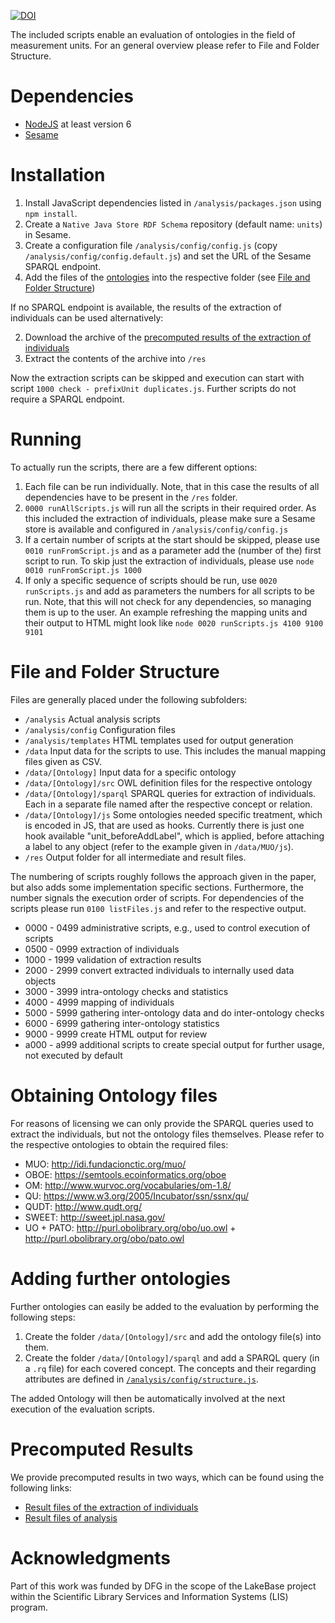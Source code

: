 [![DOI](https://zenodo.org/badge/22096/fusion-jena/unit-ontology-review.svg)](https://zenodo.org/badge/latestdoi/22096/fusion-jena/unit-ontology-review)

The included scripts enable an evaluation of ontologies in the field of measurement units.
For an general overview please refer to File and Folder Structure.

# Dependencies

* [NodeJS](https://nodejs.org/) at least version 6
* [Sesame](http://rdf4j.org/)

# Installation

1. Install JavaScript dependencies listed in `/analysis/packages.json` using `npm install`.
2. Create a `Native Java Store RDF Schema` repository (default name: `units`) in Sesame.
3. Create a configuration file `/analysis/config/config.js` (copy `/analysis/config/config.default.js`) and set the URL of the Sesame SPARQL endpoint.
4. Add the files of the [ontologies](#obtaining-ontology-files) into the respective folder (see [File and Folder Structure](#file-and-folder-structure))

If no SPARQL endpoint is available, the results of the extraction of individuals can be used alternatively:

2. Download the archive of the [precomputed results of the extraction of individuals](#precomputed-results)
3. Extract the contents of the archive into `/res`

Now the extraction scripts can be skipped and execution can start with script `1000 check - prefixUnit duplicates.js`. Further scripts do not require a SPARQL endpoint.

# Running

To actually run the scripts, there are a few different options:

1. Each file can be run individually. Note, that in this case the results of all dependencies have to be present in the `/res` folder.
2. `0000 runAllScripts.js` will run all the scripts in their required order. As this included the extraction of individuals, please make sure a Sesame store is available and configured in `/analysis/config/config.js `
3. If a certain number of scripts at the start should be skipped, please use `0010 runFromScript.js` and as a parameter add the (number of the) first script to run.
To skip just the extraction of individuals, please use
`node 0010 runFromScript.js 1000`
4. If only a specific sequence of scripts should be run, use `0020 runScripts.js` and add as parameters the numbers for all scripts to be run. Note, that this will not check for any dependencies, so managing them is up to the user. An example refreshing the mapping units and their output to HTML might look like
`node 0020 runScripts.js 4100 9100 9101`

# File and Folder Structure

Files are generally placed under the following subfolders:

* `/analysis` Actual analysis scripts
* `/analysis/config` Configuration files
* `/analysis/templates`  HTML templates used for output generation
* `/data` Input data for the scripts to use. This includes the manual mapping files given as CSV.
* `/data/[Ontology]`  Input data for a specific ontology
* `/data/[Ontology]/src`  OWL definition files for the respective ontology
* `/data/[Ontology]/sparql` SPARQL queries for extraction of individuals. Each in a separate file named after the respective concept or relation.
* `/data/[Ontology]/js` Some ontologies needed specific treatment, which is encoded in JS, that are used as hooks. Currently there is just one hook available "unit_beforeAddLabel", which is applied, before attaching a label to any object (refer to the example given in `/data/MUO/js`).
* `/res`  Output folder for all intermediate and result files.

The numbering of scripts roughly follows the approach given in the paper, but also adds some implementation specific sections.
Furthermore, the number signals the execution order of scripts.
For dependencies of the scripts please run `0100 listFiles.js` and refer to the respective output.

* 0000 - 0499 administrative scripts, e.g., used to control execution of scripts 
* 0500 - 0999 extraction of individuals
* 1000 - 1999 validation of extraction results
* 2000 - 2999 convert extracted individuals to internally used data objects
* 3000 - 3999 intra-ontology checks and statistics
* 4000 - 4999 mapping of individuals
* 5000 - 5999 gathering inter-ontology data and do inter-ontology checks
* 6000 - 6999 gathering inter-ontology statistics
* 9000 - 9999 create HTML output for review
* a000 - a999 additional scripts to create special output for further usage, not executed by default

# Obtaining Ontology files

For reasons of licensing we can only provide the SPARQL queries used to extract the individuals, but not the ontology files themselves. Please refer to the respective ontologies to obtain the required files:

* MUO: http://idi.fundacionctic.org/muo/
* OBOE: https://semtools.ecoinformatics.org/oboe
* OM: http://www.wurvoc.org/vocabularies/om-1.8/
* QU: https://www.w3.org/2005/Incubator/ssn/ssnx/qu/
* QUDT: http://www.qudt.org/
* SWEET: http://sweet.jpl.nasa.gov/
* UO + PATO: http://purl.obolibrary.org/obo/uo.owl + http://purl.obolibrary.org/obo/pato.owl

# Adding further ontologies

Further ontologies can easily be added to the evaluation by performing the following steps:

1. Create the folder `/data/[Ontology]/src` and add the ontology file(s) into them.
2. Create the folder `/data/[Ontology]/sparql` and add a SPARQL query (in a `.rq` file) for each covered concept. The concepts and their regarding attributes are defined in [`/analysis/config/structure.js`](../master/analysis/config/structure.js).

The added Ontology will then be automatically involved at the next execution of the evaluation scripts. 

# Precomputed Results

We provide precomputed results in two ways, which can be found using the following links:

* [Result files of the extraction of individuals](https://github.com/fusion-jena/unit-ontology-review-results/releases/download/v1.2.0/extracted_individuals.zip)
* [Result files of analysis](https://github.com/fusion-jena/unit-ontology-review-results/archive/v1.2.0.zip)

# Acknowledgments

Part of this work was funded by DFG in the scope of the LakeBase project within the Scientific Library Services and Information Systems (LIS) program.
